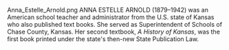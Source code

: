 Anna_Estelle_Arnold.png ANNA ESTELLE ARNOLD (1879–1942) was an American school teacher and administrator from the U.S. state of Kansas who also published text books. She served as Superintendent of Schools of Chase County, Kansas. Her second textbook, _A History of Kansas_, was the first book printed under the state's then-new State Publication Law.
